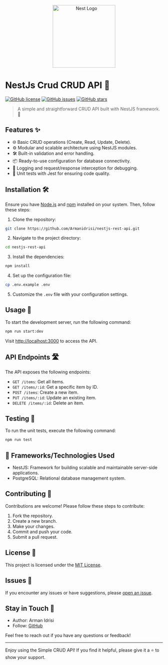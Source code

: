 <p align="center">
  <a href="http://nestjs.com/" target="blank"><img src="https://nestjs.com/img/logo-small.svg" width="200" alt="Nest Logo" /></a>
</p>

# NestJs Crud CRUD API 🚀

[![GitHub license](https://img.shields.io/github/license/Armanidrisi/nestjs-rest-api.svg)](https://github.com/Armanidrisi/nestjs-rest-api/blob/master/LICENSE)
[![GitHub issues](https://img.shields.io/github/issues/Armanidrisi/nestjs-rest-api.svg)](https://github.com/Armanidrisi/nestjs-rest-api/issues)
[![GitHub stars](https://img.shields.io/github/stars/Armanidrisi/nestjs-rest-api.svg)](https://github.com/Armanidrisi/nestjs-rest-api/stargazers)

> A simple and straightforward CRUD API built with NestJS framework. 🌟

## Features ✨

- 🌐 Basic CRUD operations (Create, Read, Update, Delete).
- ⚙️ Modular and scalable architecture using NestJS modules.
- 🛠️ Built-in validation and error handling.
- 📦 Ready-to-use configuration for database connectivity.
- 🔄 Logging and request/response interception for debugging.
- 🧪 Unit tests with Jest for ensuring code quality.

## Installation 🛠️

Ensure you have [Node.js](https://nodejs.org) and [npm](https://www.npmjs.com/) installed on your system. Then, follow these steps:

1. Clone the repository:

```bash
git clone https://github.com/Armanidrisi/nestjs-rest-api.git
```

2. Navigate to the project directory:

```bash
cd nestjs-rest-api
```

3. Install the dependencies:

```bash
npm install
```

4. Set up the configuration file:

```bash
cp .env.example .env
```

5. Customize the `.env` file with your configuration settings.

## Usage 🚀

To start the development server, run the following command:

```bash
npm run start:dev
```

Visit [http://localhost:3000](http://localhost:3000) to access the API.

## API Endpoints 🛣️

The API exposes the following endpoints:

- `GET /items`: Get all items.
- `GET /items/:id`: Get a specific item by ID.
- `POST /items`: Create a new item.
- `PUT /items/:id`: Update an existing item.
- `DELETE /items/:id`: Delete an item.

## Testing 🧪

To run the unit tests, execute the following command:

```bash
npm run test
```

## 🚀  Frameworks/Technologies Used

- NestJS: Framework for building scalable and maintainable server-side applications.
- PostgreSQL: Relational database management system.

## Contributing 🤝

Contributions are welcome! Please follow these steps to contribute:

1. Fork the repository.
2. Create a new branch.
3. Make your changes.
4. Commit and push your code.
5. Submit a pull request.

## License 📝

This project is licensed under the [MIT License](https://opensource.org/licenses/MIT).

## Issues 🐛

If you encounter any issues or have suggestions, please [open an issue](https://github.com/Armanidrisi/nestjs-rest-api/issues).

## Stay in Touch 👋

- Author: Arman Idrisi
- Follow: [GitHub](https://github.com/Armanidrisi/)

Feel free to reach out if you have any questions or feedback!

---

Enjoy using the Simple CRUD API! If you find it helpful, please give it a ⭐️ to show your support.
